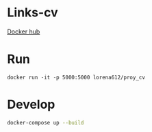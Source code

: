 # Links-cv
[Docker hub](https://hub.docker.com/repository/registry-1.docker.io/lorena612/proy_cv/tags?page=1)

# Run
`docker run -it -p 5000:5000 lorena612/proy_cv`

# Develop

```bash
docker-compose up --build
```
